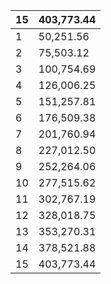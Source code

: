 15|403,773.44
---|---
1|50,251.56
2|75,503.12
3|100,754.69
4|126,006.25
5|151,257.81
6|176,509.38
7|201,760.94
8|227,012.50
9|252,264.06
10|277,515.62
11|302,767.19
12|328,018.75
13|353,270.31
14|378,521.88
15|403,773.44
